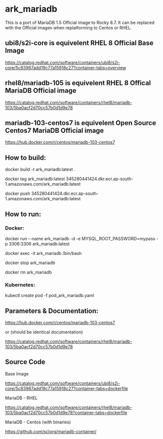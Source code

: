 # ark_mariadb

This is a port of MariaDB 1.5 Official image to Rocky 8.7.   It can be replaced with the Official images when replatforming to Centos or RHEL.

## ubi8/s2i-core is equivelent RHEL 8 Official Base Image

https://catalog.redhat.com/software/containers/ubi8/s2i-core/5c83967add19c77a15918c27?container-tabs=overview


## rhel8/mariadb-105 is equivelent RHEL 8 Offical MariaDB Official image

https://catalog.redhat.com/software/containers/rhel8/mariadb-103/5ba0acf2d70cc57b0d1d9e78

## mariadb-103-centos7 is equivelent Open Source Centos7 MariaDB Official image

https://hub.docker.com/r/centos/mariadb-103-centos7


## How to build:

docker build -t ark_mariadb:latest .

docker tag ark_mariadb:latest 345280441424.dkr.ecr.ap-south-1.amazonaws.com/ark_mariadb:latest

docker push 345280441424.dkr.ecr.ap-south-1.amazonaws.com/ark_mariadb:latest

## How to run:

### Docker:

docker run --name ark_mariadb -d  -e MYSQL_ROOT_PASSWORD=mypass -p 3306:3306 ark_mariadb:latest

docker exec -it ark_mariadb /bin/bash

docker stop ark_mariadb

docker rm ark_mariadb

### Kubernetes:

kubectl create pod -f pod_ark_mariadb.yaml

## Parameters & Documentation:
https://hub.docker.com/r/centos/mariadb-103-centos7

or (should be identical documentation)

https://catalog.redhat.com/software/containers/rhel8/mariadb-103/5ba0acf2d70cc57b0d1d9e78



## Source Code
Base Image

https://catalog.redhat.com/software/containers/ubi8/s2i-core/5c83967add19c77a15918c27?container-tabs=dockerfile

MariaDB - RHEL

https://catalog.redhat.com/software/containers/rhel8/mariadb-103/5ba0acf2d70cc57b0d1d9e78?container-tabs=dockerfile

MariaDB - Centos (with binaries)

https://github.com/sclorg/mariadb-container/

